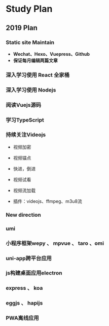 # Study Plan


## 2019 Plan

### Static site Maintain

- **Wechat、Hexo、Vuepress、Github**
- **保证每月编辑两篇文章**

### 深入学习使用 React 全家桶

### 深入学习使用 Nodejs

### 阅读Vuejs源码

### 学习TypeScript

### 持续关注Videojs

- 视频加密

- 视频锚点

- 快进，倒进

- 视频试看

- 视频流加载

- 插件：videojs、ffmpeg、m3u8流

### New direction

### umi

### 小程序框架wepy 、 mpvue 、 taro 、omi

### uni-app跨平台应用

### js构建桌面应用electron

### express 、 koa

### eggjs 、 hapijs

### PWA离线应用